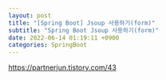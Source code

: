 ```yaml
---
layout: post
title: "[Spring Boot] Jsoup 사용하기(form)"
subtitle: "Spring Boot Jsoup 사용하기(form)"
date: 2022-06-14 01:19:11 +0900
categories: SpringBoot
---
```

https://partnerjun.tistory.com/43
